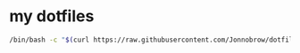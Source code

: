 # my dotfiles

```bash
/bin/bash -c "$(curl https://raw.githubusercontent.com/Jonnobrow/dotfiles/main/bootstrap.sh)"
```

